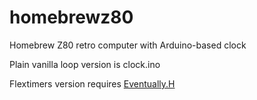 # homebrewz80
Homebrew Z80 retro computer with Arduino-based clock

Plain vanilla loop version is clock.ino

Flextimers version requires [Eventually.H](https://github.com/johnnyb/Eventually)
